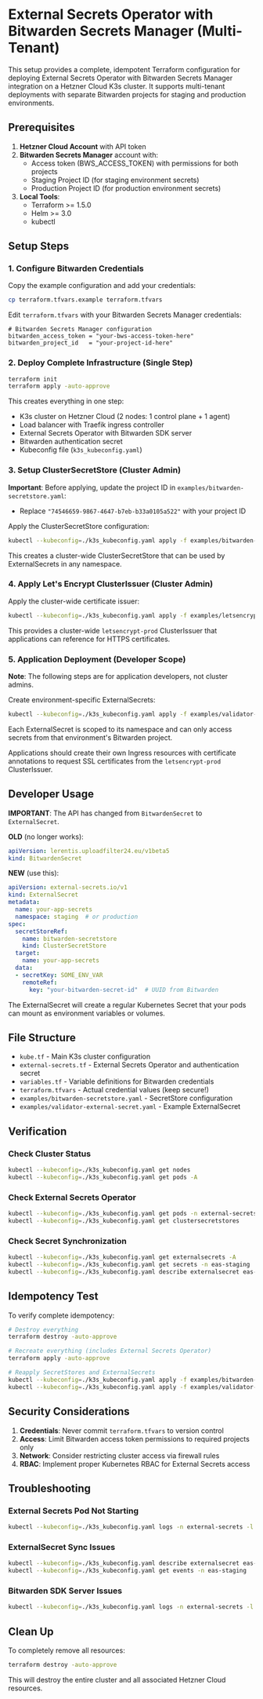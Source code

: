 # External Secrets Operator with Bitwarden Secrets Manager (Multi-Tenant)

This setup provides a complete, idempotent Terraform configuration for deploying External Secrets Operator with Bitwarden Secrets Manager integration on a Hetzner Cloud K3s cluster. It supports multi-tenant deployments with separate Bitwarden projects for staging and production environments.

## Prerequisites

1. **Hetzner Cloud Account** with API token
2. **Bitwarden Secrets Manager** account with:
   - Access token (BWS_ACCESS_TOKEN) with permissions for both projects
   - Staging Project ID (for staging environment secrets)
   - Production Project ID (for production environment secrets)
3. **Local Tools**:
   - Terraform >= 1.5.0
   - Helm >= 3.0
   - kubectl

## Setup Steps

### 1. Configure Bitwarden Credentials

Copy the example configuration and add your credentials:

```bash
cp terraform.tfvars.example terraform.tfvars
```

Edit `terraform.tfvars` with your Bitwarden Secrets Manager credentials:

```hcl
# Bitwarden Secrets Manager configuration
bitwarden_access_token = "your-bws-access-token-here"
bitwarden_project_id   = "your-project-id-here"
```

### 2. Deploy Complete Infrastructure (Single Step)

```bash
terraform init
terraform apply -auto-approve
```

This creates everything in one step:
- K3s cluster on Hetzner Cloud (2 nodes: 1 control plane + 1 agent)
- Load balancer with Traefik ingress controller
- External Secrets Operator with Bitwarden SDK server
- Bitwarden authentication secret
- Kubeconfig file (`k3s_kubeconfig.yaml`)

### 3. Setup ClusterSecretStore (Cluster Admin)

**Important**: Before applying, update the project ID in `examples/bitwarden-secretstore.yaml`:
- Replace `"74546659-9867-4647-b7eb-b33a0105a522"` with your project ID

Apply the ClusterSecretStore configuration:
```bash
kubectl --kubeconfig=./k3s_kubeconfig.yaml apply -f examples/bitwarden-secretstore.yaml
```

This creates a cluster-wide ClusterSecretStore that can be used by ExternalSecrets in any namespace.

### 4. Apply Let's Encrypt ClusterIssuer (Cluster Admin)

Apply the cluster-wide certificate issuer:
```bash
kubectl --kubeconfig=./k3s_kubeconfig.yaml apply -f examples/letsencrypt-issuer.yaml
```

This provides a cluster-wide `letsencrypt-prod` ClusterIssuer that applications can reference for HTTPS certificates.

### 5. Application Deployment (Developer Scope)

**Note**: The following steps are for application developers, not cluster admins.

Create environment-specific ExternalSecrets:
```bash
kubectl --kubeconfig=./k3s_kubeconfig.yaml apply -f examples/validator-external-secret.yaml
```

Each ExternalSecret is scoped to its namespace and can only access secrets from that environment's Bitwarden project.

Applications should create their own Ingress resources with certificate annotations to request SSL certificates from the `letsencrypt-prod` ClusterIssuer.

## Developer Usage

**IMPORTANT**: The API has changed from `BitwardenSecret` to `ExternalSecret`.

**OLD** (no longer works):
```yaml
apiVersion: lerentis.uploadfilter24.eu/v1beta5
kind: BitwardenSecret
```

**NEW** (use this):
```yaml
apiVersion: external-secrets.io/v1
kind: ExternalSecret
metadata:
  name: your-app-secrets
  namespace: staging  # or production
spec:
  secretStoreRef:
    name: bitwarden-secretstore
    kind: ClusterSecretStore
  target:
    name: your-app-secrets
  data:
  - secretKey: SOME_ENV_VAR
    remoteRef:
      key: "your-bitwarden-secret-id"  # UUID from Bitwarden
```

The ExternalSecret will create a regular Kubernetes Secret that your pods can mount as environment variables or volumes.

## File Structure

- `kube.tf` - Main K3s cluster configuration
- `external-secrets.tf` - External Secrets Operator and authentication secret
- `variables.tf` - Variable definitions for Bitwarden credentials
- `terraform.tfvars` - Actual credential values (keep secure!)
- `examples/bitwarden-secretstore.yaml` - SecretStore configuration
- `examples/validator-external-secret.yaml` - Example ExternalSecret

## Verification

### Check Cluster Status
```bash
kubectl --kubeconfig=./k3s_kubeconfig.yaml get nodes
kubectl --kubeconfig=./k3s_kubeconfig.yaml get pods -A
```

### Check External Secrets Operator
```bash
kubectl --kubeconfig=./k3s_kubeconfig.yaml get pods -n external-secrets
kubectl --kubeconfig=./k3s_kubeconfig.yaml get clustersecretstores
```

### Check Secret Synchronization
```bash
kubectl --kubeconfig=./k3s_kubeconfig.yaml get externalsecrets -A
kubectl --kubeconfig=./k3s_kubeconfig.yaml get secrets -n eas-staging
kubectl --kubeconfig=./k3s_kubeconfig.yaml describe externalsecret eas-validator-secrets -n eas-staging
```

## Idempotency Test

To verify complete idempotency:

```bash
# Destroy everything
terraform destroy -auto-approve

# Recreate everything (includes External Secrets Operator)
terraform apply -auto-approve

# Reapply SecretStores and ExternalSecrets
kubectl --kubeconfig=./k3s_kubeconfig.yaml apply -f examples/bitwarden-secretstore.yaml
kubectl --kubeconfig=./k3s_kubeconfig.yaml apply -f examples/validator-external-secret.yaml
```

## Security Considerations

1. **Credentials**: Never commit `terraform.tfvars` to version control
2. **Access**: Limit Bitwarden access token permissions to required projects only
3. **Network**: Consider restricting cluster access via firewall rules
4. **RBAC**: Implement proper Kubernetes RBAC for External Secrets access

## Troubleshooting

### External Secrets Pod Not Starting
```bash
kubectl --kubeconfig=./k3s_kubeconfig.yaml logs -n external-secrets -l app.kubernetes.io/name=external-secrets
```

### ExternalSecret Sync Issues
```bash
kubectl --kubeconfig=./k3s_kubeconfig.yaml describe externalsecret eas-validator-secrets -n eas-staging
kubectl --kubeconfig=./k3s_kubeconfig.yaml get events -n eas-staging
```

### Bitwarden SDK Server Issues
```bash
kubectl --kubeconfig=./k3s_kubeconfig.yaml logs -n external-secrets -l app.kubernetes.io/name=bitwarden-sdk-server
```

## Clean Up

To completely remove all resources:

```bash
terraform destroy -auto-approve
```

This will destroy the entire cluster and all associated Hetzner Cloud resources.